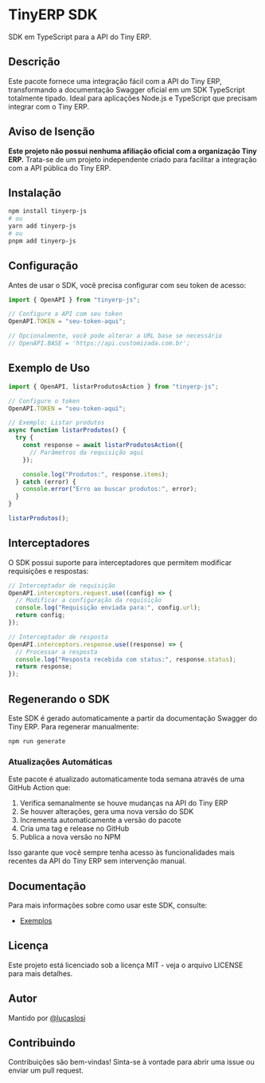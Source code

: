 # TinyERP SDK

SDK em TypeScript para a API do Tiny ERP.

## Descrição

Este pacote fornece uma integração fácil com a API do Tiny ERP, transformando a documentação Swagger oficial em um SDK TypeScript totalmente tipado. Ideal para aplicações Node.js e TypeScript que precisam integrar com o Tiny ERP.

## Aviso de Isenção

**Este projeto não possui nenhuma afiliação oficial com a organização Tiny ERP.** Trata-se de um projeto independente criado para facilitar a integração com a API pública do Tiny ERP.

## Instalação

```bash
npm install tinyerp-js
# ou
yarn add tinyerp-js
# ou
pnpm add tinyerp-js
```

## Configuração

Antes de usar o SDK, você precisa configurar com seu token de acesso:

```typescript
import { OpenAPI } from "tinyerp-js";

// Configure a API com seu token
OpenAPI.TOKEN = "seu-token-aqui";

// Opcionalmente, você pode alterar a URL base se necessário
// OpenAPI.BASE = 'https://api.customizada.com.br';
```

## Exemplo de Uso

```typescript
import { OpenAPI, listarProdutosAction } from "tinyerp-js";

// Configure o token
OpenAPI.TOKEN = "seu-token-aqui";

// Exemplo: Listar produtos
async function listarProdutos() {
  try {
    const response = await listarProdutosAction({
      // Parâmetros da requisição aqui
    });

    console.log("Produtos:", response.items);
  } catch (error) {
    console.error("Erro ao buscar produtos:", error);
  }
}

listarProdutos();
```

## Interceptadores

O SDK possui suporte para interceptadores que permitem modificar requisições e respostas:

```typescript
// Interceptador de requisição
OpenAPI.interceptors.request.use((config) => {
  // Modificar a configuração da requisição
  console.log("Requisição enviada para:", config.url);
  return config;
});

// Interceptador de resposta
OpenAPI.interceptors.response.use((response) => {
  // Processar a resposta
  console.log("Resposta recebida com status:", response.status);
  return response;
});
```

## Regenerando o SDK

Este SDK é gerado automaticamente a partir da documentação Swagger do Tiny ERP. Para regenerar manualmente:

```bash
npm run generate
```

### Atualizações Automáticas

Este pacote é atualizado automaticamente toda semana através de uma GitHub Action que:

1. Verifica semanalmente se houve mudanças na API do Tiny ERP
2. Se houver alterações, gera uma nova versão do SDK
3. Incrementa automaticamente a versão do pacote
4. Cria uma tag e release no GitHub
5. Publica a nova versão no NPM

Isso garante que você sempre tenha acesso às funcionalidades mais recentes da API do Tiny ERP sem intervenção manual.

## Documentação

Para mais informações sobre como usar este SDK, consulte:

- [Exemplos](./examples/demo.ts)

## Licença

Este projeto está licenciado sob a licença MIT - veja o arquivo LICENSE para mais detalhes.

## Autor

Mantido por [@lucaslosi](https://github.com/lucaslosi)

## Contribuindo

Contribuições são bem-vindas! Sinta-se à vontade para abrir uma issue ou enviar um pull request.
